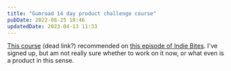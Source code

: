 ```yaml
---
title: "Gumroad 14 day product challenge course"
pubDate: 2022-08-25 18:46
updatedDate: 2023-04-13 11:33
---
```


[This course](https://gumroad.com/l/BLwER) (dead link?) recommended on [this episode of Indie Bites](https://pca.st/episode/b018b450-564a-4bf7-af22-7591658062f5). I've signed up, but am not really sure whether to work on it now, or what even is a product in this sense.
